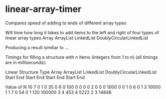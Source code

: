 # linear-array-timer
Compares speed of adding to ends of different array types

Will time how long it takes to add items to the left and right of four types of linear array types
Array
ArrayList
LinkedList
DoublyCircularLinkedList

Producing a result similiar to ...

Timings for filling a structure with n items (integers from 1 to n)
(all timings are in milliseconds):

Linear Structure Type 
                    Array                 ArrayList           LinkedList       DoublyCircularLinkedList
               Start        End      Start        End      Start        End      Start        End

Value of N
      10          7          0          1          0         35          0          6          0
     100          0          0          0          0          2          0          0          0
    1000          0          0          1          0          6          0          1          3
   10000          1          1          7          0         54          0          1        120
  100000          3          4        453          4       5222          2          3      14846
